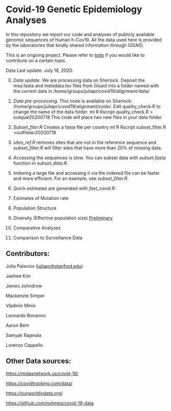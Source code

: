 # Covid-19 Genetic Epidemiology Analyses

In this repository we report our code and analyses of publicly available genomic sequences of Human h-Cov19. All the data used here is provided by the laboratories that kindly shared information through GISAID. 

This is an ongoing project. Please refer to [todo](https://github.com/JuliaPalacios/Covid19_Analyses/tree/master/todo) if you would like to contribute on a certain topic.

Data Last update: July 18, 2020.

0. *Data update*. We are processing data on Sherlock. Deposit the msa.fasta and metadata.tsv files from Gisaid into a folder named with the current date in /home/groups/juliapr/covid19/alignment/data/

1. *Data pre-processing*. This code is available on Sherlock: /home/groups/juliapr/covid19/alignment/code/. Edit quality_check.R to change the name of the data folder.
ml R
Rscript quality_check.R > outqual20200718
This code will place two new files in your data folder.

2. *Subset_fiter.R* Creates a fasta file per country
ml R
Rscript subset_filter.R >outfileter20200718

2. *sites_ref.R* removes sites that are not in the reference sequence and *subset_filter.R* will filter sites that have more than 20% of missing data.

3. Accessing the sequences is slow. You can subset data with *subset.fasta* function in *subset_data.R*.

4. Indexing a large file and accessing it via the indexed file can be faster and more efficient. For an example, see *subset_filter.R*.

5. Quick estimates are generated with *fast_covid.R*.

6. Estimates of Mutation rate


7. Population Structure





8. Diversity (Effective population size) [Preliminary](https://github.com/JuliaPalacios/Covid19_Analyses/blob/master/phylodynamic/Phylodynamic_Analyses1.pdf)




9. Comparative Analyses



10. Comparison to Surveillance Data


## Contributors:

Julia Palacios (juliapr@stanford.edu)

Jaehee Kim 

James Johndrow

Mackenzie Simper

Vladimir Minin

Leonardo Bonanno

Aaron Behr

Samyak Rajanala

Lorenzo Cappello

## Other Data sources:
https://midasnetwork.us/covid-19/

https://covidtracking.com/data/ 

https://ourworldindata.org/

https://github.com/nytimes/covid-19-data


